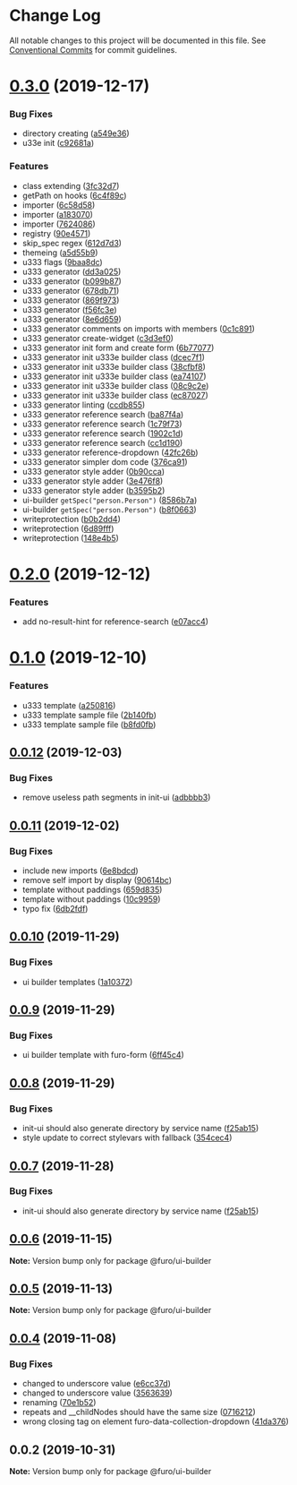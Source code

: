 # Change Log

All notable changes to this project will be documented in this file.
See [Conventional Commits](https://conventionalcommits.org) for commit guidelines.

# [0.3.0](https://github.com/theNorstroem/FuroBaseComponents/compare/@furo/ui-builder@0.2.0...@furo/ui-builder@0.3.0) (2019-12-17)


### Bug Fixes

* directory creating ([a549e36](https://github.com/theNorstroem/FuroBaseComponents/commit/a549e36))
* u33e init ([c92681a](https://github.com/theNorstroem/FuroBaseComponents/commit/c92681a))


### Features

* class extending ([3fc32d7](https://github.com/theNorstroem/FuroBaseComponents/commit/3fc32d7))
* getPath on hooks ([6c4f89c](https://github.com/theNorstroem/FuroBaseComponents/commit/6c4f89c))
* importer ([6c58d58](https://github.com/theNorstroem/FuroBaseComponents/commit/6c58d58))
* importer ([a183070](https://github.com/theNorstroem/FuroBaseComponents/commit/a183070))
* importer ([7624086](https://github.com/theNorstroem/FuroBaseComponents/commit/7624086))
* registry ([90e4571](https://github.com/theNorstroem/FuroBaseComponents/commit/90e4571))
* skip_spec regex ([612d7d3](https://github.com/theNorstroem/FuroBaseComponents/commit/612d7d3))
* themeing ([a5d55b9](https://github.com/theNorstroem/FuroBaseComponents/commit/a5d55b9))
* u333 flags ([9baa8dc](https://github.com/theNorstroem/FuroBaseComponents/commit/9baa8dc))
* u333 generator ([dd3a025](https://github.com/theNorstroem/FuroBaseComponents/commit/dd3a025))
* u333 generator ([b099b87](https://github.com/theNorstroem/FuroBaseComponents/commit/b099b87))
* u333 generator ([678db71](https://github.com/theNorstroem/FuroBaseComponents/commit/678db71))
* u333 generator ([869f973](https://github.com/theNorstroem/FuroBaseComponents/commit/869f973))
* u333 generator ([f56fc3e](https://github.com/theNorstroem/FuroBaseComponents/commit/f56fc3e))
* u333 generator ([8e6d659](https://github.com/theNorstroem/FuroBaseComponents/commit/8e6d659))
* u333 generator comments on imports with members ([0c1c891](https://github.com/theNorstroem/FuroBaseComponents/commit/0c1c891))
* u333 generator create-widget ([c3d3ef0](https://github.com/theNorstroem/FuroBaseComponents/commit/c3d3ef0))
* u333 generator init form and create form ([6b77077](https://github.com/theNorstroem/FuroBaseComponents/commit/6b77077))
* u333 generator init u333e builder class ([dcec7f1](https://github.com/theNorstroem/FuroBaseComponents/commit/dcec7f1))
* u333 generator init u333e builder class ([38cfbf8](https://github.com/theNorstroem/FuroBaseComponents/commit/38cfbf8))
* u333 generator init u333e builder class ([ea74107](https://github.com/theNorstroem/FuroBaseComponents/commit/ea74107))
* u333 generator init u333e builder class ([08c9c2e](https://github.com/theNorstroem/FuroBaseComponents/commit/08c9c2e))
* u333 generator init u333e builder class ([ec87027](https://github.com/theNorstroem/FuroBaseComponents/commit/ec87027))
* u333 generator linting ([ccdb855](https://github.com/theNorstroem/FuroBaseComponents/commit/ccdb855))
* u333 generator reference search ([ba87f4a](https://github.com/theNorstroem/FuroBaseComponents/commit/ba87f4a))
* u333 generator reference search ([1c79f73](https://github.com/theNorstroem/FuroBaseComponents/commit/1c79f73))
* u333 generator reference search ([1902c1d](https://github.com/theNorstroem/FuroBaseComponents/commit/1902c1d))
* u333 generator reference search ([cc1d190](https://github.com/theNorstroem/FuroBaseComponents/commit/cc1d190))
* u333 generator reference-dropdown ([42fc26b](https://github.com/theNorstroem/FuroBaseComponents/commit/42fc26b))
* u333 generator simpler dom code ([376ca91](https://github.com/theNorstroem/FuroBaseComponents/commit/376ca91))
* u333 generator style adder ([0b90cca](https://github.com/theNorstroem/FuroBaseComponents/commit/0b90cca))
* u333 generator style adder ([3e476f8](https://github.com/theNorstroem/FuroBaseComponents/commit/3e476f8))
* u333 generator style adder ([b3595b2](https://github.com/theNorstroem/FuroBaseComponents/commit/b3595b2))
* ui-builder  `getSpec("person.Person")` ([8586b7a](https://github.com/theNorstroem/FuroBaseComponents/commit/8586b7a))
* ui-builder  `getSpec("person.Person")` ([b8f0663](https://github.com/theNorstroem/FuroBaseComponents/commit/b8f0663))
* writeprotection ([b0b2dd4](https://github.com/theNorstroem/FuroBaseComponents/commit/b0b2dd4))
* writeprotection ([6d89fff](https://github.com/theNorstroem/FuroBaseComponents/commit/6d89fff))
* writeprotection ([148e4b5](https://github.com/theNorstroem/FuroBaseComponents/commit/148e4b5))





# [0.2.0](https://github.com/theNorstroem/FuroBaseComponents/compare/@furo/ui-builder@0.1.0...@furo/ui-builder@0.2.0) (2019-12-12)


### Features

* add no-result-hint for reference-search ([e07acc4](https://github.com/theNorstroem/FuroBaseComponents/commit/e07acc4))





# [0.1.0](https://github.com/theNorstroem/FuroBaseComponents/compare/@furo/ui-builder@0.0.12...@furo/ui-builder@0.1.0) (2019-12-10)


### Features

* u333 template ([a250816](https://github.com/theNorstroem/FuroBaseComponents/commit/a250816))
* u333 template  sample file ([2b140fb](https://github.com/theNorstroem/FuroBaseComponents/commit/2b140fb))
* u333 template  sample file ([b8fd0fb](https://github.com/theNorstroem/FuroBaseComponents/commit/b8fd0fb))





## [0.0.12](https://github.com/theNorstroem/FuroBaseComponents/compare/@furo/ui-builder@0.0.11...@furo/ui-builder@0.0.12) (2019-12-03)


### Bug Fixes

* remove useless path segments in init-ui ([adbbbb3](https://github.com/theNorstroem/FuroBaseComponents/commit/adbbbb3))





## [0.0.11](https://github.com/theNorstroem/FuroBaseComponents/compare/@furo/ui-builder@0.0.10...@furo/ui-builder@0.0.11) (2019-12-02)


### Bug Fixes

* include new imports ([6e8bdcd](https://github.com/theNorstroem/FuroBaseComponents/commit/6e8bdcd))
* remove self import by display ([90614bc](https://github.com/theNorstroem/FuroBaseComponents/commit/90614bc))
* template without paddings ([659d835](https://github.com/theNorstroem/FuroBaseComponents/commit/659d835))
* template without paddings ([10c9959](https://github.com/theNorstroem/FuroBaseComponents/commit/10c9959))
* typo fix ([6db2fdf](https://github.com/theNorstroem/FuroBaseComponents/commit/6db2fdf))





## [0.0.10](https://github.com/theNorstroem/FuroBaseComponents/compare/@furo/ui-builder@0.0.9...@furo/ui-builder@0.0.10) (2019-11-29)


### Bug Fixes

* ui builder templates ([1a10372](https://github.com/theNorstroem/FuroBaseComponents/commit/1a10372))





## [0.0.9](https://github.com/theNorstroem/FuroBaseComponents/compare/@furo/ui-builder@0.0.8...@furo/ui-builder@0.0.9) (2019-11-29)


### Bug Fixes

* ui builder template with furo-form ([6ff45c4](https://github.com/theNorstroem/FuroBaseComponents/commit/6ff45c4))





## [0.0.8](https://github.com/theNorstroem/FuroBaseComponents/compare/@furo/ui-builder@0.0.6...@furo/ui-builder@0.0.8) (2019-11-29)


### Bug Fixes

* init-ui should also generate directory by service name ([f25ab15](https://github.com/theNorstroem/FuroBaseComponents/commit/f25ab15))
* style update to correct stylevars with fallback ([354cec4](https://github.com/theNorstroem/FuroBaseComponents/commit/354cec4))





## [0.0.7](https://github.com/theNorstroem/FuroBaseComponents/compare/@furo/ui-builder@0.0.6...@furo/ui-builder@0.0.7) (2019-11-28)


### Bug Fixes

* init-ui should also generate directory by service name ([f25ab15](https://github.com/theNorstroem/FuroBaseComponents/commit/f25ab15))





## [0.0.6](https://github.com/theNorstroem/FuroBaseComponents/compare/@furo/ui-builder@0.0.5...@furo/ui-builder@0.0.6) (2019-11-15)

**Note:** Version bump only for package @furo/ui-builder





## [0.0.5](https://github.com/veith/FuroBaseComponents/compare/@furo/ui-builder@0.0.4...@furo/ui-builder@0.0.5) (2019-11-13)

**Note:** Version bump only for package @furo/ui-builder





## [0.0.4](https://github.com/veith/FuroBaseComponents/compare/@furo/ui-builder@0.0.2...@furo/ui-builder@0.0.4) (2019-11-08)


### Bug Fixes

* changed to underscore value ([e6cc37d](https://github.com/veith/FuroBaseComponents/commit/e6cc37d))
* changed to underscore value ([3563639](https://github.com/veith/FuroBaseComponents/commit/3563639))
* renaming ([70e1b52](https://github.com/veith/FuroBaseComponents/commit/70e1b52))
* repeats and __childNodes should have the same size ([0716212](https://github.com/veith/FuroBaseComponents/commit/0716212))
* wrong closing tag on element furo-data-collection-dropdown ([41da376](https://github.com/veith/FuroBaseComponents/commit/41da376))





## 0.0.2 (2019-10-31)

**Note:** Version bump only for package @furo/ui-builder
